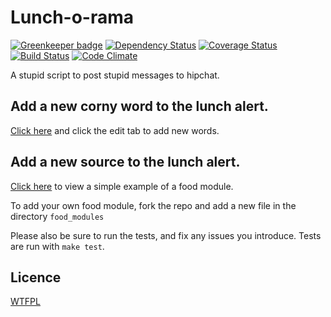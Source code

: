 # Lunch-o-rama

[![Greenkeeper badge](https://badges.greenkeeper.io/eiriksm/lunch-o-rama.svg)](https://greenkeeper.io/)
[![Dependency Status](https://david-dm.org/eiriksm/lunch-o-rama.svg?theme=shields.io)](https://david-dm.org/eiriksm/lunch-o-rama)
[![Coverage Status](http://img.shields.io/coveralls/eiriksm/lunch-o-rama.svg)](https://coveralls.io/r/eiriksm/lunch-o-rama?branch=master)
[![Build Status](https://secure.travis-ci.org/eiriksm/lunch-o-rama.svg)](http://travis-ci.org/eiriksm/lunch-o-rama)
[![Code Climate](http://img.shields.io/codeclimate/github/eiriksm/lunch-o-rama.svg)](https://codeclimate.com/github/eiriksm/lunch-o-rama)


A stupid script to post stupid messages to hipchat.

## Add a new corny word to the lunch alert.
[Click here](https://github.com/eiriksm/lunch-o-rama/blob/master/lunchwords.txt) and click the edit tab to add new words.

## Add a new source to the lunch alert.
[Click here](https://github.com/eiriksm/lunch-o-rama/blob/master/food_modules/static_urls.js) to view a simple example of a food module.

To add your own food module, fork the repo and add a new file in the directory
`food_modules`

Please also be sure to run the tests, and fix any issues you introduce. Tests are run with `make test`.

## Licence
[WTFPL](http://en.wikipedia.org/wiki/WTFPL)
